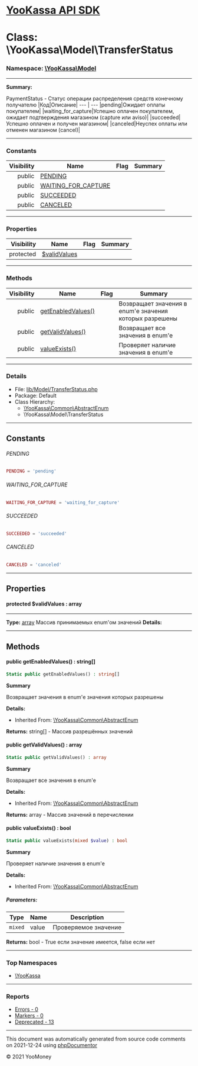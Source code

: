 # [YooKassa API SDK](../home.md)

# Class: \YooKassa\Model\TransferStatus
### Namespace: [\YooKassa\Model](../namespaces/yookassa-model.md)
---
**Summary:**

PaymentStatus - Статус операции распределения средств конечному получателю
|Код|Описание|
--- | ---
|pending|Ожидает оплаты покупателем|
|waiting_for_capture|Успешно оплачен покупателем, ожидает подтверждения магазином (capture или aviso)|
|succeeded|Успешно оплачен и получен магазином|
|canceled|Неуспех оплаты или отменен магазином (cancel)|


---
### Constants
| Visibility | Name | Flag | Summary |
| ----------:| ---- | ---- | ------- |
| public | [PENDING](../classes/YooKassa-Model-TransferStatus.md#constant_PENDING) |  |  |
| public | [WAITING_FOR_CAPTURE](../classes/YooKassa-Model-TransferStatus.md#constant_WAITING_FOR_CAPTURE) |  |  |
| public | [SUCCEEDED](../classes/YooKassa-Model-TransferStatus.md#constant_SUCCEEDED) |  |  |
| public | [CANCELED](../classes/YooKassa-Model-TransferStatus.md#constant_CANCELED) |  |  |

---
### Properties
| Visibility | Name | Flag | Summary |
| ----------:| ---- | ---- | ------- |
| protected | [$validValues](../classes/YooKassa-Model-TransferStatus.md#property_validValues) |  |  |

---
### Methods
| Visibility | Name | Flag | Summary |
| ----------:| ---- | ---- | ------- |
| public | [getEnabledValues()](../classes/YooKassa-Common-AbstractEnum.md#method_getEnabledValues) |  | Возвращает значения в enum'е значения которых разрешены |
| public | [getValidValues()](../classes/YooKassa-Common-AbstractEnum.md#method_getValidValues) |  | Возвращает все значения в enum'e |
| public | [valueExists()](../classes/YooKassa-Common-AbstractEnum.md#method_valueExists) |  | Проверяет наличие значения в enum'e |

---
### Details
* File: [lib/Model/TransferStatus.php](../../lib/Model/TransferStatus.php)
* Package: Default
* Class Hierarchy: 
  * [\YooKassa\Common\AbstractEnum](../classes/YooKassa-Common-AbstractEnum.md)
  * \YooKassa\Model\TransferStatus

---
## Constants
<a name="constant_PENDING" class="anchor"></a>
###### PENDING
```php
PENDING = 'pending'
```


<a name="constant_WAITING_FOR_CAPTURE" class="anchor"></a>
###### WAITING_FOR_CAPTURE
```php
WAITING_FOR_CAPTURE = 'waiting_for_capture'
```


<a name="constant_SUCCEEDED" class="anchor"></a>
###### SUCCEEDED
```php
SUCCEEDED = 'succeeded'
```


<a name="constant_CANCELED" class="anchor"></a>
###### CANCELED
```php
CANCELED = 'canceled'
```



---
## Properties
<a name="property_validValues"></a>
#### protected $validValues : array
---
**Type:** <a href="../array"><abbr title="array">array</abbr></a>
Массив принимаемых enum&#039;ом значений
**Details:**



---
## Methods
<a name="method_getEnabledValues" class="anchor"></a>
#### public getEnabledValues() : string[]

```php
Static public getEnabledValues() : string[]
```

**Summary**

Возвращает значения в enum'е значения которых разрешены

**Details:**
* Inherited From: [\YooKassa\Common\AbstractEnum](../classes/YooKassa-Common-AbstractEnum.md)

**Returns:** string[] - Массив разрешённых значений


<a name="method_getValidValues" class="anchor"></a>
#### public getValidValues() : array

```php
Static public getValidValues() : array
```

**Summary**

Возвращает все значения в enum'e

**Details:**
* Inherited From: [\YooKassa\Common\AbstractEnum](../classes/YooKassa-Common-AbstractEnum.md)

**Returns:** array - Массив значений в перечислении


<a name="method_valueExists" class="anchor"></a>
#### public valueExists() : bool

```php
Static public valueExists(mixed $value) : bool
```

**Summary**

Проверяет наличие значения в enum'e

**Details:**
* Inherited From: [\YooKassa\Common\AbstractEnum](../classes/YooKassa-Common-AbstractEnum.md)

##### Parameters:
| Type | Name | Description |
| ---- | ---- | ----------- |
| <code lang="php">mixed</code> | value  | Проверяемое значение |

**Returns:** bool - True если значение имеется, false если нет



---

### Top Namespaces

* [\YooKassa](../namespaces/yookassa.md)

---

### Reports
* [Errors - 0](../reports/errors.md)
* [Markers - 0](../reports/markers.md)
* [Deprecated - 13](../reports/deprecated.md)

---

This document was automatically generated from source code comments on 2021-12-24 using [phpDocumentor](http://www.phpdoc.org/)

&copy; 2021 YooMoney